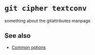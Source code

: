 # `git cipher textconv`

something about the gitattributes manpage

## See also

- [Common options](common-options.md)
